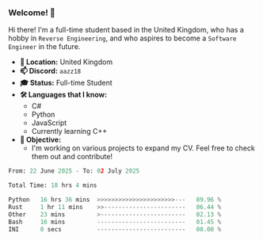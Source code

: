 ### Welcome! 👋

Hi there! I'm a full-time student based in the United Kingdom, who has a hobby in `Reverse Engineering`, and who aspires to become a `Software Engineer` in the future.

- **📍 Location:** United Kingdom
- **📫 Discord:** `aazz18`
- **🎓 Status:** Full-time Student
- **🛠️ Languages that I know:**
  - C#
  - Python
  - JavaScript
  - Currently learning C++
- **🎯 Objective:** 
  - I'm working on various projects to expand my CV. Feel free to check them out and contribute!


<!--START_SECTION:waka-->

```python
From: 22 June 2025 - To: 02 July 2025

Total Time: 18 hrs 4 mins

Python   16 hrs 36 mins  >>>>>>>>>>>>>>>>>>>>>>---   89.96 %
Rust     1 hr 11 mins    >>-----------------------   06.44 %
Other    23 mins         >------------------------   02.13 %
Bash     16 mins         -------------------------   01.45 %
INI      0 secs          -------------------------   00.00 %
```

<!--END_SECTION:waka-->
